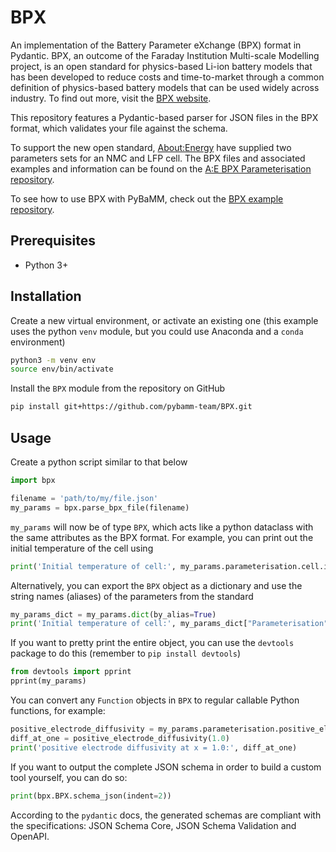 # BPX

An implementation of the Battery Parameter eXchange (BPX) format in Pydantic. BPX, an outcome of the Faraday Institution Multi-scale Modelling project, is an open standard for physics-based Li-ion battery models that has been developed to reduce costs and time-to-market through a common definition of physics-based battery models that can be used widely across industry. To find out more, visit the [BPX website](https://bpxstandard.com/).

This repository features a Pydantic-based parser for JSON files in the BPX format, which validates your file against the schema.

To support the new open standard, [About:Energy](https://www.aboutenergy.io/) have supplied two parameters sets for an NMC and LFP cell. The BPX files and associated examples and information can be found on the [A:E BPX Parameterisation repository](https://github.com/About-Energy-OpenSource/About-Energy-BPX-Parameterisation/).

To see how to use BPX with PyBaMM, check out the [BPX example repository](https://github.com/pybamm-team/bpx-example).
## Prerequisites

- Python 3+

## Installation

Create a new virtual environment, or activate an existing one (this example uses the python `venv` module, but you could use Anaconda and a `conda` environment)

```bash
python3 -m venv env
source env/bin/activate
```

Install the `BPX` module from the repository on GitHub

```bash
pip install git+https://github.com/pybamm-team/BPX.git
```

## Usage

Create a python script similar to that below

```python
import bpx

filename = 'path/to/my/file.json'
my_params = bpx.parse_bpx_file(filename)
```

`my_params` will now be of type `BPX`, which acts like a python dataclass with the same attributes as the BPX format. For example, you can print out the initial temperature of the cell using

```python
print('Initial temperature of cell:', my_params.parameterisation.cell.initial_temperature)
```

Alternatively, you can export the `BPX` object as a dictionary and use the string names (aliases) of the parameters from the standard
```python
my_params_dict = my_params.dict(by_alias=True)
print('Initial temperature of cell:', my_params_dict["Parameterisation"]["Cell"]["Initial temperature [K]"])
```

If you want to pretty print the entire object, you can use the `devtools` package to do this (remember to `pip install devtools`)

```python
from devtools import pprint
pprint(my_params)
```

You can convert any `Function` objects in `BPX` to regular callable Python functions, for example:

```python
positive_electrode_diffusivity = my_params.parameterisation.positive_electrode.diffusivity.to_python_function()
diff_at_one = positive_electrode_diffusivity(1.0)
print('positive electrode diffusivity at x = 1.0:', diff_at_one)
```

If you want to output the complete JSON schema in order to build a custom tool yourself, you can do so:

```python
print(bpx.BPX.schema_json(indent=2))
```

According to the `pydantic` docs, the generated schemas are compliant with the specifications: JSON Schema Core, JSON Schema Validation and OpenAPI.
